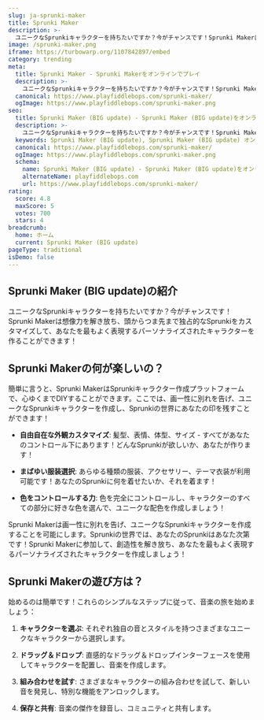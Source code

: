 ```yaml
---
slug: ja-sprunki-maker
title: Sprunki Maker
description: >-
  ユニークなSprunkiキャラクターを持ちたいですか？今がチャンスです！Sprunki Makerは想像力を解き放ち、頭からつま先まで独占的なSprunkiをカスタマイズして、あなたを最もよく表現するパーソナライズされたキャラクターを作ることができます！
image: /sprunki-maker.png
iframe: https://turbowarp.org/1107842897/embed
category: trending
meta:
  title: Sprunki Maker - Sprunki Makerをオンラインでプレイ
  description: >-
    ユニークなSprunkiキャラクターを持ちたいですか？今がチャンスです！Sprunki Makerは想像力を解き放ち、頭からつま先まで独占的なSprunkiをカスタマイズして、あなたを最もよく表現するパーソナライズされたキャラクターを作ることができます！
  canonical: https://www.playfiddlebops.com/sprunki-maker/
  ogImage: https://www.playfiddlebops.com/sprunki-maker.png
seo:
  title: Sprunki Maker (BIG update) - Sprunki Maker (BIG update)をオンラインでプレイ
  description: >-
    ユニークなSprunkiキャラクターを持ちたいですか？今がチャンスです！Sprunki Makerは想像力を解き放ち、頭からつま先まで独占的なSprunkiをカスタマイズして、あなたを最もよく表現するパーソナライズされたキャラクターを作ることができます！
  keywords: Sprunki Maker (BIG update), Sprunki Maker (BIG update) オンライン
  canonical: https://www.playfiddlebops.com/sprunki-maker/
  ogImage: https://www.playfiddlebops.com/sprunki-maker.png
  schema:
    name: Sprunki Maker (BIG update) - Sprunki Maker (BIG update)をオンラインでプレイ
    alternateName: playfiddlebops.com
    url: https://www.playfiddlebops.com/sprunki-maker/
rating:
  score: 4.8
  maxScore: 5
  votes: 700
  stars: 4
breadcrumb:
  home: ホーム
  current: Sprunki Maker (BIG update)
pageType: traditional
isDemo: false
---
```


## Sprunki Maker (BIG update)の紹介

ユニークなSprunkiキャラクターを持ちたいですか？今がチャンスです！Sprunki Makerは想像力を解き放ち、頭からつま先まで独占的なSprunkiをカスタマイズして、あなたを最もよく表現するパーソナライズされたキャラクターを作ることができます！

## Sprunki Makerの何が楽しいの？

簡単に言うと、Sprunki MakerはSprunkiキャラクター作成プラットフォームで、心ゆくまでDIYすることができます。ここでは、画一性に別れを告げ、ユニークなSprunkiキャラクターを作成し、Sprunkiの世界にあなたの印を残すことができます！

- **自由自在な外観カスタマイズ**: 髪型、表情、体型、サイズ - すべてがあなたのコントロール下にあります！どんなSprunkiが欲しいか、あなたが作ります！

- **まばゆい服装選択**: あらゆる種類の服装、アクセサリー、テーマ衣装が利用可能です！あなたのSprunkiに何を着せたいか、それを着ます！

- **色をコントロールする力**: 色を完全にコントロールし、キャラクターのすべての部分に好きな色を選んで、ユニークな配色を作成しましょう！

Sprunki Makerは画一性に別れを告げ、ユニークなSprunkiキャラクターを作成することを可能にします。Sprunkiの世界では、あなたのSprunkiはあなた次第です！Sprunki Makerに参加して、創造性を解き放ち、あなたを最もよく表現するパーソナライズされたキャラクターを作成しましょう！

## Sprunki Makerの遊び方は？

始めるのは簡単です！これらのシンプルなステップに従って、音楽の旅を始めましょう：

1. **キャラクターを選ぶ**: それぞれ独自の音とスタイルを持つさまざまなユニークなキャラクターから選択します。

1. **ドラッグ＆ドロップ**: 直感的なドラッグ＆ドロップインターフェースを使用してキャラクターを配置し、音楽を作成します。

1. **組み合わせを試す**: さまざまなキャラクターの組み合わせを試して、新しい音を発見し、特別な機能をアンロックします。

1. **保存と共有**: 音楽の傑作を録音し、コミュニティと共有します。
